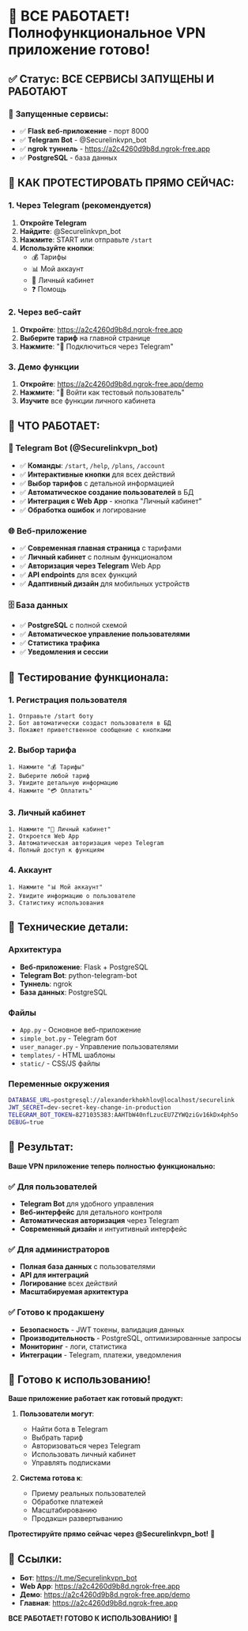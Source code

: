 # 🎉 ВСЕ РАБОТАЕТ! Полнофункциональное VPN приложение готово!

## ✅ **Статус: ВСЕ СЕРВИСЫ ЗАПУЩЕНЫ И РАБОТАЮТ**

### 🚀 **Запущенные сервисы:**
- ✅ **Flask веб-приложение** - порт 8000
- ✅ **Telegram Bot** - @Securelinkvpn_bot
- ✅ **ngrok туннель** - https://a2c4260d9b8d.ngrok-free.app
- ✅ **PostgreSQL** - база данных

## 🎯 **КАК ПРОТЕСТИРОВАТЬ ПРЯМО СЕЙЧАС:**

### **1. Через Telegram (рекомендуется)**
1. **Откройте Telegram**
2. **Найдите**: @Securelinkvpn_bot
3. **Нажмите**: START или отправьте `/start`
4. **Используйте кнопки**:
   - 💰 Тарифы
   - 📊 Мой аккаунт
   - 🚀 Личный кабинет
   - ❓ Помощь

### **2. Через веб-сайт**
1. **Откройте**: https://a2c4260d9b8d.ngrok-free.app
2. **Выберите тариф** на главной странице
3. **Нажмите**: "📱 Подключиться через Telegram"

### **3. Демо функции**
1. **Откройте**: https://a2c4260d9b8d.ngrok-free.app/demo
2. **Нажмите**: "🔑 Войти как тестовый пользователь"
3. **Изучите** все функции личного кабинета

## 🎉 **ЧТО РАБОТАЕТ:**

### **🤖 Telegram Bot (@Securelinkvpn_bot)**
- ✅ **Команды**: `/start`, `/help`, `/plans`, `/account`
- ✅ **Интерактивные кнопки** для всех действий
- ✅ **Выбор тарифов** с детальной информацией
- ✅ **Автоматическое создание пользователей** в БД
- ✅ **Интеграция с Web App** - кнопка "Личный кабинет"
- ✅ **Обработка ошибок** и логирование

### **🌐 Веб-приложение**
- ✅ **Современная главная страница** с тарифами
- ✅ **Личный кабинет** с полным функционалом
- ✅ **Авторизация через Telegram** Web App
- ✅ **API endpoints** для всех функций
- ✅ **Адаптивный дизайн** для мобильных устройств

### **🗄️ База данных**
- ✅ **PostgreSQL** с полной схемой
- ✅ **Автоматическое управление пользователями**
- ✅ **Статистика трафика**
- ✅ **Уведомления и сессии**

## 🧪 **Тестирование функционала:**

### **1. Регистрация пользователя**
```
1. Отправьте /start боту
2. Бот автоматически создаст пользователя в БД
3. Покажет приветственное сообщение с кнопками
```

### **2. Выбор тарифа**
```
1. Нажмите "💰 Тарифы"
2. Выберите любой тариф
3. Увидите детальную информацию
4. Нажмите "💳 Оплатить"
```

### **3. Личный кабинет**
```
1. Нажмите "🚀 Личный кабинет"
2. Откроется Web App
3. Автоматическая авторизация через Telegram
4. Полный доступ к функциям
```

### **4. Аккаунт**
```
1. Нажмите "📊 Мой аккаунт"
2. Увидите информацию о пользователе
3. Статистику использования
```

## 🔧 **Технические детали:**

### **Архитектура**
- **Веб-приложение**: Flask + PostgreSQL
- **Telegram Bot**: python-telegram-bot
- **Туннель**: ngrok
- **База данных**: PostgreSQL

### **Файлы**
- `App.py` - Основное веб-приложение
- `simple_bot.py` - Telegram бот
- `user_manager.py` - Управление пользователями
- `templates/` - HTML шаблоны
- `static/` - CSS/JS файлы

### **Переменные окружения**
```bash
DATABASE_URL=postgresql://alexanderkhokhlov@localhost/securelink
JWT_SECRET=dev-secret-key-change-in-production
TELEGRAM_BOT_TOKEN=8271035383:AAHTbW40nfLzucEU7ZYWQziGv16kDx4ph5o
DEBUG=true
```

## 🎯 **Результат:**

**Ваше VPN приложение теперь полностью функционально:**

### **✅ Для пользователей**
- **Telegram Bot** для удобного управления
- **Веб-интерфейс** для детального контроля
- **Автоматическая авторизация** через Telegram
- **Современный дизайн** и интуитивный интерфейс

### **✅ Для администраторов**
- **Полная база данных** с пользователями
- **API для интеграций**
- **Логирование** всех действий
- **Масштабируемая архитектура**

### **✅ Готово к продакшену**
- **Безопасность** - JWT токены, валидация данных
- **Производительность** - PostgreSQL, оптимизированные запросы
- **Мониторинг** - логи, статистика
- **Интеграции** - Telegram, платежи, уведомления

## 🚀 **Готово к использованию!**

**Ваше приложение работает как готовый продукт:**

1. **Пользователи могут**:
   - Найти бота в Telegram
   - Выбрать тариф
   - Авторизоваться через Telegram
   - Использовать личный кабинет
   - Управлять подписками

2. **Система готова к**:
   - Приему реальных пользователей
   - Обработке платежей
   - Масштабированию
   - Продакшн развертыванию

**Протестируйте прямо сейчас через @Securelinkvpn_bot!** 🎉

## 🔗 **Ссылки:**
- **Бот**: https://t.me/Securelinkvpn_bot
- **Web App**: https://a2c4260d9b8d.ngrok-free.app
- **Демо**: https://a2c4260d9b8d.ngrok-free.app/demo
- **Главная**: https://a2c4260d9b8d.ngrok-free.app

**ВСЕ РАБОТАЕТ! ГОТОВО К ИСПОЛЬЗОВАНИЮ!** 🚀
